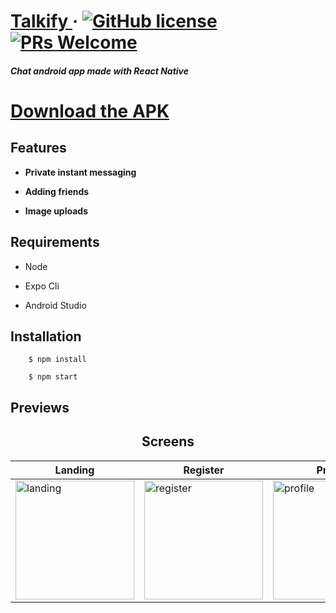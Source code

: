 # [Talkify ](https://drive.google.com/open?id=1b06TA3SMqdl7jnMtuIgoMEgGtfuyBoab) &middot; [![GitHub license](https://img.shields.io/badge/license-MIT-blue.svg)](https://opensource.org/licenses/MIT) [![PRs Welcome](https://img.shields.io/badge/PRs-welcome-brightgreen.svg)](https://github.com/dejvid98/Dev-Gram/pulls)

##### _Chat android app made with React Native_


# [Download the APK ](https://drive.google.com/open?id=1b06TA3SMqdl7jnMtuIgoMEgGtfuyBoab)

## Features

- **Private instant messaging**

- **Adding friends**

- **Image uploads**

## Requirements

- Node

- Expo Cli

- Android Studio

## Installation

```
    $ npm install

    $ npm start
```

## Previews


<center> <h2>Screens</h2> </center>

| Landing                                                                | Register                                                                | Profile                                                                | Messages                                                                | Chat                                                                |
| ---------------------------------------------------------------------- | ----------------------------------------------------------------------- | ---------------------------------------------------------------------- | ----------------------------------------------------------------------- | ------------------------------------------------------------------- |
| <img src="https://i.imgur.com/BwrocBu.jpg" alt="landing" width="190"/> | <img src="https://i.imgur.com/9x3OJdK.jpg" alt="register" width="190"/> | <img src="https://i.imgur.com/zFjdS4W.jpg" alt="profile" width="190"/> | <img src="https://i.imgur.com/qT3IvMa.jpg" alt="messages" width="190"/> | <img src="https://i.imgur.com/NCOBmSt.jpg" alt="chat" width="190"/> |

